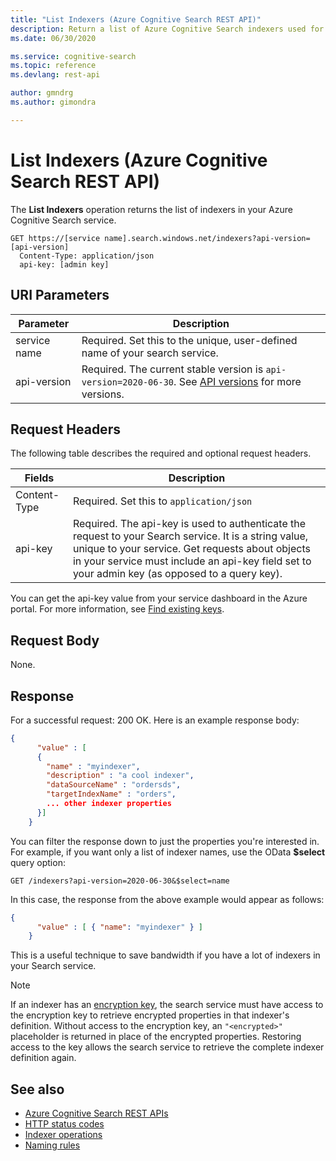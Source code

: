 ```yaml
---
title: "List Indexers (Azure Cognitive Search REST API)"
description: Return a list of Azure Cognitive Search indexers used for crawling external data for searchable content.
ms.date: 06/30/2020

ms.service: cognitive-search
ms.topic: reference
ms.devlang: rest-api

author: gmndrg
ms.author: gimondra

---
```

# List Indexers (Azure Cognitive Search REST API)
The **List Indexers** operation returns the list of indexers in your Azure Cognitive Search service.  

```http
GET https://[service name].search.windows.net/indexers?api-version=[api-version]  
  Content-Type: application/json  
  api-key: [admin key]  
```  

## URI Parameters

| Parameter	  | Description  | 
|-------------|--------------|
| service name | Required. Set this to the unique, user-defined name of your search service. |
| api-version | Required. The current stable version is `api-version=2020-06-30`. See [API versions](search-service-api-versions.md) for more versions.|

## Request Headers 

The following table describes the required and optional request headers.  

|Fields              |Description      |  
|--------------------|-----------------|  
|Content-Type|Required. Set this to `application/json`|  
|api-key|Required. The api-key is used to authenticate the request to your Search service. It is a string value, unique to your service. Get requests about objects in your service must include an api-key field set to your admin key (as opposed to a query key).|  

You can get the api-key value from your service dashboard in the Azure portal. For more information, see [Find existing keys](/azure/search/search-security-api-keys#find-existing-keys). 

## Request Body  
 None. 

## Response  
 For a successful request: 200 OK. Here is an example response body:  

```json  
{  
      "value" : [  
      {  
        "name" : "myindexer",  
        "description" : "a cool indexer",  
        "dataSourceName" : "ordersds",  
        "targetIndexName" : "orders",  
        ... other indexer properties  
      }]  
    }  
```  

 You can filter the response down to just the properties you're interested in. For example, if you want only a list of indexer names, use the OData **$select** query option:  

```http  
GET /indexers?api-version=2020-06-30&$select=name  
```  

 In this case, the response from the above example would appear as follows:  

```json 
{  
      "value" : [ { "name": "myindexer" } ]  
    }  
```  

 This is a useful technique to save bandwidth if you have a lot of indexers in your Search service.

> [!NOTE]
> If an indexer has an [encryption key](/azure/search/search-security-manage-encryption-keys), the search service must have access to the encryption key to retrieve encrypted properties in that indexer's definition. Without access to the encryption key, an `"<encrypted>"` placeholder is returned in place of the encrypted properties. Restoring access to the key allows the search service to retrieve the complete indexer definition again.

## See also  

+ [Azure Cognitive Search REST APIs](index.md)   
+ [HTTP status codes](http-status-codes.md)   
+ [Indexer operations](indexer-operations.md)   
+ [Naming rules](naming-rules.md)   
